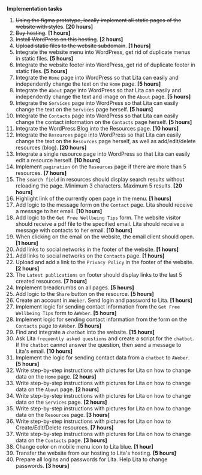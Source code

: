 **Implementation tasks**

1. ~~Using the figma prototype, locally implement all static pages of the website with styles~~. **[20 hours]**
2. ~~Buy hosting~~. **[1 hours]**
3. ~~Install WordPress on this hosting~~. **[2 hours]**
4. ~~Upload static files to the website subdomain~~. **[1 hours]**
5. Integrate the website menu into WordPress, get rid of duplicate menus in static files. **[5 hours]**
6. Integrate the website footer into WordPress, get rid of duplicate footer in static files. **[5 hours]**
7. Integrate the `Home` page into WordPress so that Lita can easily and independently change the text on the `Home` page. **[5 hours]**
8. Integrate the `About` page into WordPress so that Lita can easily and independently change the text and image on the `About` page. **[5 hours]**
9. Integrate the `Services` page into WordPress so that Lita can easily change the text on the `Services` page herself. **[5 hours]**
10. Integrate the `Contacts` page into WordPress so that Lita can easily change the contact information on the `Contacts` page herself. **[5 hours]**
11. Integrate the WordPress Blog into the Resources page. **[10 hours]**
12. Integrate the `Resources` page into WordPress so that Lita can easily change the text on the `Resources` page herself, as well as add/edit/delete resources (blog). **[20 hours]**
13. Integrate a single resource page into WordPress so that Lita can easily edit a resource herself. **[10 hours]**
14. Implement `pagination` on the `Resources` page if there are more than 5 resources. **[7 hours]**
15. The `search field` in resources should display search results without reloading the page. Minimum 3 characters. Maximum 5 results. **[20 hours]**
16. Highlight link of the currently open page in the menu. **[1 hours]**
17. Add logic to the message form on the `Contact` page. Lita should receive a message to her email. **[10 hours]**
18. Add logic to the `Get Free Wellbeing Tips` form. The website visitor should receive a pdf file to the specified email. Lita should receive a message with contacts to her email. **[10 hours]**
19. When clicking on the email on the website, the email client should open. **[1 hours]**
20. Add links to social networks in the footer of the website. **[1 hours]**
21. Add links to social networks on the `Contacts` page. **[1 hours]**
22. Upload and add a link to the `Privacy Policy` in the footer of the website. **[2 hours]**
23. The `Latest publications` on footer should display links to the last 5 created resources. **[7 hours]**
24. Implement breadcrumbs on all pages. **[5 hours]**
25. Add logic to the `Share` button on the resource. **[5 hours]**
26. Create an account in `AWeber`. Send login and password to Lita. **[1 hours]**
27. Implement logic for sending contact information from the `Get Free Wellbeing Tips` form to `AWeber`. **[5 hours]**
28. Implement logic for sending contact information from the form on the `Contacts` page to `AWeber`. **[5 hours]**
29. Find and integrate a `chatbot` into the website. **[15 hours]**
30. Ask Lita `frequently asked questions` and create a script for the `chatbot`. If the `chatbot` cannot answer the question, then send a message to Lita's email. **[10 hours]**
31. Implement the logic for sending contact data from a `chatbot` to `AWeber`. **[5 hours]**
32. Write step-by-step instructions with pictures for Lita on how to change data on the `Home` page. **[2 hours]**
33. Write step-by-step instructions with pictures for Lita on how to change data on the `About` page. **[2 hours]**
34. Write step-by-step instructions with pictures for Lita on how to change data on the `Services` page. **[2 hours]**
35. Write step-by-step instructions with pictures for Lita on how to change data on the `Resources` page. **[3 hours]**
36. Write step-by-step instructions with pictures for Lita on how to Create/Edit/Delete resources. **[7 hours]**
37. Write step-by-step instructions with pictures for Lita on how to change data on the `Contacts` page. **[3 hours]**
38. Change color on mobile menu icon to Lita blue. **[1 hour]**
39. Transfer the website from our hosting to Lita's hosting. **[5 hours]**
40. Prepare all logins and passwords for Lita. Help Lita to change passwords. **[3 hours]**

